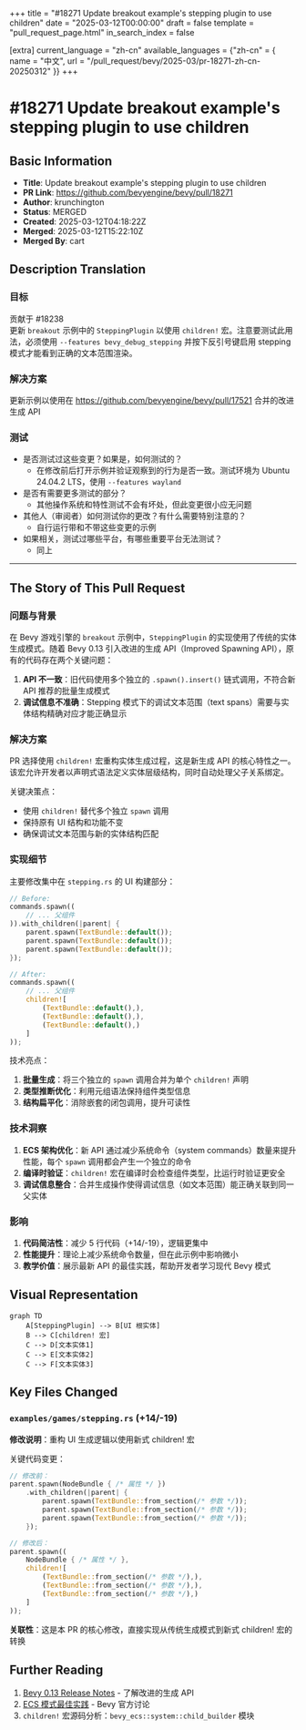 +++
title = "#18271 Update breakout example's stepping plugin to use children"
date = "2025-03-12T00:00:00"
draft = false
template = "pull_request_page.html"
in_search_index = false

[extra]
current_language = "zh-cn"
available_languages = {"zh-cn" = { name = "中文", url = "/pull_request/bevy/2025-03/pr-18271-zh-cn-20250312" }}
+++

# #18271 Update breakout example's stepping plugin to use children

## Basic Information
- **Title**: Update breakout example's stepping plugin to use children
- **PR Link**: https://github.com/bevyengine/bevy/pull/18271
- **Author**: krunchington
- **Status**: MERGED
- **Created**: 2025-03-12T04:18:22Z
- **Merged**: 2025-03-12T15:22:10Z
- **Merged By**: cart

## Description Translation
### 目标
贡献于 #18238  
更新 `breakout` 示例中的 `SteppingPlugin` 以使用 `children!` 宏。注意要测试此用法，必须使用 `--features bevy_debug_stepping` 并按下反引号键启用 stepping 模式才能看到正确的文本范围渲染。

### 解决方案
更新示例以使用在 https://github.com/bevyengine/bevy/pull/17521 合并的改进生成 API

### 测试
- 是否测试过这些变更？如果是，如何测试的？
  - 在修改前后打开示例并验证观察到的行为是否一致。测试环境为 Ubuntu 24.04.2 LTS，使用 `--features wayland`
- 是否有需要更多测试的部分？
  - 其他操作系统和特性测试不会有坏处，但此变更很小应无问题
- 其他人（审阅者）如何测试你的更改？有什么需要特别注意的？
  - 自行运行带和不带这些变更的示例
- 如果相关，测试过哪些平台，有哪些重要平台无法测试？
  - 同上

---

## The Story of This Pull Request

### 问题与背景
在 Bevy 游戏引擎的 `breakout` 示例中，`SteppingPlugin` 的实现使用了传统的实体生成模式。随着 Bevy 0.13 引入改进的生成 API（Improved Spawning API），原有的代码存在两个关键问题：

1. **API 不一致**：旧代码使用多个独立的 `.spawn().insert()` 链式调用，不符合新 API 推荐的批量生成模式
2. **调试信息不准确**：Stepping 模式下的调试文本范围（text spans）需要与实体结构精确对应才能正确显示

### 解决方案
PR 选择使用 `children!` 宏重构实体生成过程，这是新生成 API 的核心特性之一。该宏允许开发者以声明式语法定义实体层级结构，同时自动处理父子关系绑定。

关键决策点：
- 使用 `children!` 替代多个独立 `spawn` 调用
- 保持原有 UI 结构和功能不变
- 确保调试文本范围与新的实体结构匹配

### 实现细节
主要修改集中在 `stepping.rs` 的 UI 构建部分：

```rust
// Before:
commands.spawn((
    // ... 父组件
)).with_children(|parent| {
    parent.spawn(TextBundle::default());
    parent.spawn(TextBundle::default());
    parent.spawn(TextBundle::default());
});

// After:
commands.spawn((
    // ... 父组件
    children![
        (TextBundle::default(),),
        (TextBundle::default(),),
        (TextBundle::default(),)
    ]
));
```

技术亮点：
1. **批量生成**：将三个独立的 `spawn` 调用合并为单个 `children!` 声明
2. **类型推断优化**：利用元组语法保持组件类型信息
3. **结构扁平化**：消除嵌套的闭包调用，提升可读性

### 技术洞察
1. **ECS 架构优化**：新 API 通过减少系统命令（system commands）数量来提升性能，每个 `spawn` 调用都会产生一个独立的命令
2. **编译时验证**：`children!` 宏在编译时会检查组件类型，比运行时验证更安全
3. **调试信息整合**：合并生成操作使得调试信息（如文本范围）能正确关联到同一父实体

### 影响
1. **代码简洁性**：减少 5 行代码（+14/-19），逻辑更集中
2. **性能提升**：理论上减少系统命令数量，但在此示例中影响微小
3. **教学价值**：展示最新 API 的最佳实践，帮助开发者学习现代 Bevy 模式

## Visual Representation

```mermaid
graph TD
    A[SteppingPlugin] --> B[UI 根实体]
    B --> C[children! 宏]
    C --> D[文本实体1]
    C --> E[文本实体2]
    C --> F[文本实体3]
```

## Key Files Changed

### `examples/games/stepping.rs` (+14/-19)
**修改说明**：重构 UI 生成逻辑以使用新式 children! 宏

关键代码变更：
```rust
// 修改前：
parent.spawn(NodeBundle { /* 属性 */ })
    .with_children(|parent| {
        parent.spawn(TextBundle::from_section(/* 参数 */));
        parent.spawn(TextBundle::from_section(/* 参数 */));
        parent.spawn(TextBundle::from_section(/* 参数 */));
    });

// 修改后：
parent.spawn((
    NodeBundle { /* 属性 */ },
    children![
        (TextBundle::from_section(/* 参数 */),),
        (TextBundle::from_section(/* 参数 */),),
        (TextBundle::from_section(/* 参数 */),)
    ]
));
```

**关联性**：这是本 PR 的核心修改，直接实现从传统生成模式到新式 children! 宏的转换

## Further Reading

1. [Bevy 0.13 Release Notes](https://bevyengine.org/news/bevy-0-13/) - 了解改进的生成 API
2. [ECS 模式最佳实践](https://github.com/bevyengine/bevy/discussions/12005) - Bevy 官方讨论
3. `children!` 宏源码分析：`bevy_ecs::system::child_builder` 模块